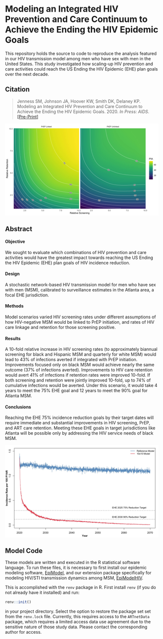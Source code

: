 # Modeling an Integrated HIV Prevention and Care Continuum to Achieve the Ending the HIV Epidemic Goals

This repository holds the source to code to reproduce the analysis featured in our HIV transmission model among men who have sex with men in the United States. This study investigated how scaling-up HIV prevention and care activities could reach the US Ending the HIV Epidemic (EHE) plan goals over the next decade.

## Citation

> Jenness SM, Johnson JA, Hoover KW, Smith DK, Delaney KP. Modeling an Integrated HIV Prevention and Care Continuum to Achieve the Ending the HIV Epidemic Goals. 2020. _In Press: AIDS_. [[Pre-Print]](https://doi.org/10.1101/2020.03.02.20030254)

<img src="https://github.com/EpiModel/CombPrev/raw/master/analysis/fig/Figure1.jpg">

## Abstract

#### Objective 	
We sought to evaluate which combinations of HIV prevention and care activities would have the greatest impact towards reaching the US Ending the HIV Epidemic (EHE) plan goals of HIV incidence reduction.

#### Design 	
A stochastic network-based HIV transmission model for men who have sex with men (MSM), calibrated to surveillance estimates in the Atlanta area, a focal EHE jurisdiction.

#### Methods 	
Model scenarios varied HIV screening rates under different assumptions of how HIV-negative MSM would be linked to PrEP initiation, and rates of HIV care linkage and retention for those screening positive.

#### Results 	
A 10-fold relative increase in HIV screening rates (to approximately biannual screening for black and Hispanic MSM and quarterly for white MSM) would lead to 43% of infections averted if integrated with PrEP initiation. Improvements focused only on black MSM would achieve nearly the same outcome (37% of infections averted). Improvements to HIV care retention would avert 41% of infections if retention rates were improved 10-fold. If both screening and retention were jointly improved 10-fold, up to 74% of cumulative infections would be averted. Under this scenario, it would take 4 years to meet the 75% EHE goal and 12 years to meet the 90% goal for Atlanta MSM.

#### Conclusions 	
Reaching the EHE 75% incidence reduction goals by their target dates will require immediate and substantial improvements in HIV screening, PrEP, and ART care retention. Meeting these EHE goals in target jurisdictions like Atlanta will be possible only by addressing the HIV service needs of black MSM.

<img src="https://github.com/EpiModel/CombPrev/raw/master/analysis/fig/Figure2.jpg">

## Model Code

These models are written and executed in the R statistical software language. To run these files, it is necessary to first install our epidemic modeling software, [EpiModel](http://epimodel.org/), and our extension package specifically for modeling HIV/STI transmission dynamics among MSM, [EpiModelHIV](http://github.com/statnet/EpiModelHIV).

This is accomplished with the `renv` package in R. First install `renv` (if you do not already have it installed) and run:

```r
renv::init()
```

in your project directory. Select the option to restore the package set set from the `renv.lock` file. Currently, this requires access to the `ARTnetData` package, which requires a limited access data use agreement due to the sensitive nature of those study data. Please contact the corresponding author for access. 
